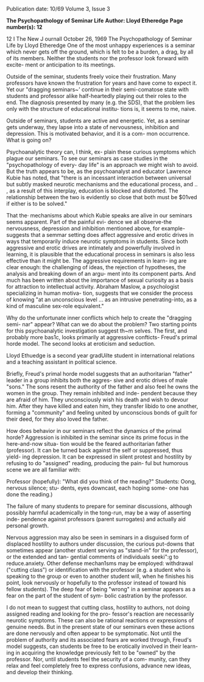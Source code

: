 Publication date: 10/69
Volume 3, Issue 3

**The Psychopathology of Seminar Life**
**Author: Lloyd Etheredge**
**Page number(s): 12**

12 I The New J ournall October 26, 1969 
The Psychopathology of 
Seminar Life 
by Lloyd Etheredge 
One of the most unhappy experiences is a 
seminar which never gets off the ground, 
which is felt to be a burden, a drag, by 
all of its members. Neither the students nor 
the professor look forward with excite-
ment or anticipation to its meetings. 

Outside of the seminar, students freely 
voice their frustration. Many professors 
have known the frustration for years and 
have come to expect it. Yet our "dragging 
seminars~' continue in their semi-comatose 
state with students and professor alike 
half-heartedly playing out their roles to the 
end. The diagnosis presented by many 
(e.g. the SDS), that the problem lies only 
with the structure of educational institu-
tions is, it seems to me, naive. 

Outside of seminars, students are active 
and energetic. Yet, as a seminar gets 
underway, they lapse into a state of 
nervousness, inhibition and depression. 
This is motivated behavior, and it is a com-
mon occurrence. What is going on? 

Psychoanalytic theory can, I think, ex-
plain these curious symptoms which plague 
our seminars. To see our seminars as case 
studies in the "psychopathology of every-
day life" is an approach we might wish 
to avoid. But the truth appears to be, as the 
psychoanalyst and educator Lawrence 
Kubie has noted, that "there is an incessant 
interaction between universal but subtly 
masked neurotic mechanisms and the 
educational process, and .. , as a result of 
this interplay, education is blocked and 
distorted. The relationship between the 
two is evidently so close that both must be 
$01ved if either is to be solved." 

That the· mechanisms about which 
Kubie speaks are alive in our seminars 
seems apparent. Part of the painful evi-
dence we all observe-the nervousness, 
depression and inhibition mentioned 
above, for example-suggests that a semmar 
setting does affect aggressive and erotic 
drives in ways that temporarily induce 
neurotic symptoms in students. Since both 
aggressive and erotic drives are intimately 
and powerfully involved in learning, it is 
plausible that the educational process in 
seminars is also less effective than it might 
be. The aggressive requirements in learn-
ing are clear enough: the challenging of 
ideas, the rejection of hypotheses, the 
analysis and breaking down of an argu-
ment into its component parts. And much 
has been written about the importance of 
sexual curiosity as a basis for attraction to 
intellectual activity. Abraham Maslow, a 
psychologist specializing in human motiva-
tion, suggests that we consider the process 
of knowing "at an unconscious level ... 
as an intrusive penetrating-into, as a kind 
of masculine sex-role equivalent." 

Why do the unfortunate inner conflicts 
which help to create the "dragging semi-
nar" appear? What can we do about the 
problem? Two starting points for this 
psychoanalytic investigation suggest th~m­
selves. The first, and probably more bas1c, 
looks primarily at aggressive confticts-
Freud's primal horde model. The second 
looks at eroticism and seduction. 

Lloyd Ethuedge is a second year gradUilte 
student in international relations and a 
teaching assistant in political science. 

Briefly, Freud's primal horde model 
suggests that an authoritarian "father" 
leader in a group inhibits both the aggres-
sive and erotic drives of male "sons." The 
sons resent the authority of the father 
and also feel he owns the women in the 
group. They remain inhibited and inde-
pendent because they are afraid of him. 
They unconsciously wish his death and 
wish to devour him. After they have killed 
and eaten him, they transfer libido to one 
another, forming a "community" and 
feeling united by unconscious bonds of 
guilt for their deed, for they also loved the 
father. 

How does behavior in our seminars 
reflect the dynamics of the primal horde? 
Aggression is inhibited in the seminar since 
its prime focus in the here-and-now situa-
tion would be the feared authoritarian 
father (professor). It can be turned back 
against the self or suppressed, thus yield-
ing depression. It can be expressed in 
silent protest and hostility by refusing to 
do "assigned" reading, producing the pain-
ful but humorous scene we are all familiar 
with: 

Professor (hopefully): "What did you 
think of the reading?" 
Students: Oong, nervous silence; stu-
dents, eyes downcast, each hoping some-
one has done the reading.) 

The failure of many students to 
prepare for seminar discussions, although 
possibly harmful academically in the 
tong-run, may be a way of asserting inde-
pendence against professors (parent 
surrogates) and actually aid personal 
growth. 

Nervous aggression may also be seen in 
seminars in a disguised form of displaced 
hostility to authors under discussion, the 
curious put-downs that sometimes appear 
(another student serving as "stand-in" for 
the professor), or the extended and tan-
gential comments of individuals seeki":g to 
reduce.anxiety. Other defense mechan1sms 
may be employed: withdrawal ("cutting 
class") or identification with the professor 
(e.g. a student who is speaking to the 
group or even to another student will, 
when he finishes his point, look nervously 
or hopefully to the professor instead of 
toward his fellow students). The deep fear 
of being "wrong" in a seminar appears as 
a fear on the part of the student of sym-
bolic castration by the professor. 

I do not mean to suggest that cutting 
class, hostility to authors, not doing 
assigned reading and looking for the pro-
fessor's reaction are necessarily neurotic 
symptoms. These can also be rational 
reactions or expressions of genuine needs. 
But in the present state of our seminars 
even these actions are done nervously 
and often appear to be symptomatic. Not 
until the problem of authority and its 
associated fears are worked through, 
Freud's model suggests, can students be 
free to be erotically involved in their learn-
ing in acquiring the knowledge previously 
felt to be "owned" by the professor. Nor, 
until students feel the security of a com-
munity, can they relax and feel completely 
free to express confusions, advance new 
ideas, and develop their thinking.